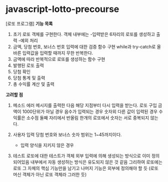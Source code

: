 # javascript-lotto-precourse
[로또 프로그램]
**기능 목록**
1. 초기 로또 객체를 구현한다. 객체 내부에는 
    -입력받은 6자리의 로또를 생성하고 출력
    -예외 처리
2. 금액, 당첨 번호, 보너스 번호 입력에 대한 검증 함수 구현
    while과 try-catch로 올바른 입력값을 입력할 때까지 무한 반복한다.
3. 금액에 따라 반복적으로 로또를 생성하는 함수 구현
4. 발행된 로또 출력
5. 당첨 확인
6. 당첨 통계 및 출력
7. 총 수익률 계산 및 출력
        

**고려할 점**
1. 메소드
에러 메시지를 출력한 다음 해당 지점부터 다시 입력을 받는다.
로또 구입 금액이 1000단위가 아닐 경우
음수가 입력되는 경우
숫자외 다른 값이 입력된 경우
수익률은 소수점 둘째 자리에서 반올림
한개의 로또에서 숫자는 서로 중복되지 않는다.

2. 사용자 입력
당첨 번호와 보너스 숫자 범위는 1~45까지이다.
    - 입력 양식을 지키지 않은 경우

3. 테스트
로또에 대한 테스트가 객체 외부 입력에 의해 생성되는 방식으로 이미 정의되어있음 
내부에서 자동 생성하는 방식은 유도되지 않은 것 같음 그리하여 로또에는 로또 그 자체의 핵심 기능만을 남기고 나머지 기능은
외부에 정의해야 할 듯
(로또 머신 객체가 아닌 로또 객체라 그러한 듯)
